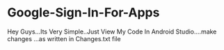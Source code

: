 # Google-Sign-In-For-Apps
Hey Guys...Its Very Simple..Just View My Code In Android Studio....make changes ...as written in Changes.txt file

